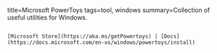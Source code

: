 title=Microsoft PowerToys
tags=tool, windows
summary=Collection of useful utilities for Windows.
~~~~~~

[Microsoft Store](https://aka.ms/getPowertoys) | [Docs](https://docs.microsoft.com/en-us/windows/powertoys/install)
